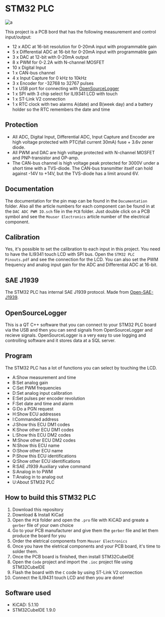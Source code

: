 # STM32 PLC

![a](https://raw.githubusercontent.com/DanielMartensson/STM32-PLC/main/Documentation/Pinmap.png)

This project is a PCB bord that has the following measurement and control input/output:

 * 12 x ADC at 16-bit resolution for 0-20mA input with programmable gain
 * 5 x Differential ADC at 16-bit for 0-20mA input with programmable gain
 * 3 x DAC at 12-bit with 0-20mA output
 * 8 x PWM for 0-2.2A with N-channel MOSFET
 * 10 x Digital Input
 * 1 x CAN-bus channel
 * 4 x Input Capture for 0 kHz to 10kHz
 * 3 x Encoder for -32768 to 32767 pulses
 * 1 x USB port for connecting with [OpenSourceLogger](https://github.com/DanielMartensson/OpenSourceLogger)
 * 1 x SPI with 3 chip select for ILI9341 LCD with touch
 * 1 x ST-Link V2 connection
 * 1 x RTC clock with two alarms A(date) and B(week day) and a battery holder so the RTC remembers the date and time

## Protection 
 * All ADC, Digital Input, Differential ADC, Input Capture and Encoder are high voltage protected with PTC(fall current 30mA) fuse + 3.6v zener diode.
 * All PWM and DAC are high voltage protected with N-channel MOSFET and PNP-transistor and OP-amp. 
 * The CAN-bus channel is high voltage peak protected for 3000V under a short time with a TVS-diode. The CAN-bus transmitter itself can hold against -14V to +14V, but the TVS-diode has a limit around 6V. 

## Documentation
The documentation for the pin map can be found in the `Documentation` folder. Also all the article numbers for each component can be found in at the `DAC ADC PWM IO.sch` file in the `PCB` folder. Just double click on a PCB symbol and see the `Mouser Electronics` article number of the electrical component. 

## Calibration
Yes, it's possible to set the calibration to each input in this project. You need to have the ILI9341 touch LCD with SPI bus. Open the `STM32 PLC Pinouts.pdf` and see the connection for the LCD. You can also set the PWM frequency and analog input gain for the ADC and Differential ADC at 16-bit. 

## SAE J1939
The STM32 PLC has internal SAE J1939 protocol. Made from [Open-SAE-J1939](https://github.com/DanielMartensson/Open-SAE-J1939).

## OpenSourceLogger
This is a QT C++ software that you can connect to your STM32 PLC board via the USB and then you can send signals from OpenSourceLogger and recieve signals.
OpenSourceLogger is a very easy to use logging and controlling software and it stores data at a SQL server. 

## Program 
The STM32 PLC has a lot of functions you can select by touching the LCD. 

 * A:Show measurement and time
 * B:Set analog gain
 * C:Set PWM frequencies
 * D:Set analog input calibration
 * E:Set pulses per encoder revolution
 * F:Set date and time and alarm
 * G:Do a PGN request
 * H:Show ECU addresses
 * I:Commanded address
 * J:Show this ECU DM1 codes
 * K:Show other ECU DM1 codes
 * L:Show this ECU DM2 codes
 * M:Show other ECU DM2 codes
 * N:Show this ECU name
 * O:Show other ECU name
 * P:Show this ECU identifications
 * Q:Show other ECU identifications
 * R:SAE J1939 Auxiliary valve command
 * S:Analog in to PWM
 * T:Analog in to analog out
 * U:About STM32 PLC

## How to build this STM32 PLC

 1. Download this repository
 2. Download & Install KiCad
 3. Open the `PCB` folder and open the `.pro` file with KiCAD and greate a `gerber` file of your own choice
 4. Go to your PCB manufacturer and give them the `gerber` file and let them produce the board for you
 5. Order the eletrical components from `Mouser Electronics`
 6. Once you have the eletrical components and your PCB board, it's time to solder them.
 7. Once the PCB board is finished, then install STM32CubeIDE
 8. Open the `Code` project and import the `.ioc` project file using STM32CubeIDE
 9. Flash the board with the `C` code by using ST-Link V2 connection
 10. Connect the ILI9431 touch LCD and then you are done!

## Software used

 * KiCAD: 5.1.10
 * STM32CubeIDE 1.9.0

